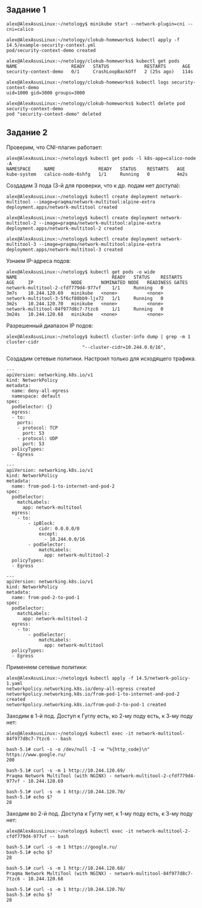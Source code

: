 ## Задание 1

    alex@AlexAsusLinux:~/netology$ minikube start --network-plugin=cni --cni=calico

    alex@AlexAsusLinux:~/netology/clokub-homeworks$ kubectl apply -f 14.5/example-security-context.yml
    pod/security-context-demo created

    alex@AlexAsusLinux:~/netology/clokub-homeworks$ kubectl get pods
    NAME                    READY   STATUS             RESTARTS      AGE
    security-context-demo   0/1     CrashLoopBackOff   2 (25s ago)   114s

    alex@AlexAsusLinux:~/netology/clokub-homeworks$ kubectl logs security-context-demo
    uid=1000 gid=3000 groups=3000

    alex@AlexAsusLinux:~/netology/clokub-homeworks$ kubectl delete pod security-context-demo
    pod "security-context-demo" deleted

## Задание 2

Проверим, что CNI-плагин работает:

    alex@AlexAsusLinux:~/netology$ kubectl get pods -l k8s-app=calico-node -A
    NAMESPACE     NAME                READY   STATUS    RESTARTS   AGE
    kube-system   calico-node-6shfg   1/1     Running   0          4m2s

Создадим 3 пода (3-й для проверки, что к др. подам нет доступа):

    alex@AlexAsusLinux:~/netology$ kubectl create deployment network-multitool --image=praqma/network-multitool:alpine-extra
    deployment.apps/network-multitool created

    alex@AlexAsusLinux:~/netology$ kubectl create deployment network-multitool-2 --image=praqma/network-multitool:alpine-extra
    deployment.apps/network-multitool-2 created

    alex@AlexAsusLinux:~/netology$ kubectl create deployment network-multitool-3 --image=praqma/network-multitool:alpine-extra
    deployment.apps/network-multitool-3 created

Узнаем IP-адреса подов:

    alex@AlexAsusLinux:~/netology$ kubectl get pods -o wide
    NAME                                   READY   STATUS    RESTARTS   AGE     IP              NODE       NOMINATED NODE   READINESS GATES
    network-multitool-2-cfdf779d4-977vf    1/1     Running   0          3m7s    10.244.120.69   minikube   <none>           <none>
    network-multitool-3-5f6cf88bb9-ljx72   1/1     Running   0          3m2s    10.244.120.70   minikube   <none>           <none>
    network-multitool-84f977d8c7-7tzc6     1/1     Running   0          3m24s   10.244.120.68   minikube   <none>           <none>

Разрешенный диапазон IP подов:

    alex@AlexAsusLinux:~/netology$ kubectl cluster-info dump | grep -m 1 cluster-cidr
                                "--cluster-cidr=10.244.0.0/16",

Создадим сетевые политики. Настроил только для исходящего трафика.

    ---
    apiVersion: networking.k8s.io/v1
    kind: NetworkPolicy
    metadata:
      name: deny-all-egress
      namespace: default
    spec:
      podSelector: {}
      egress:
      - to:
        ports:
        - protocol: TCP
          port: 53
        - protocol: UDP
          port: 53
      policyTypes:
      - Egress

    ---
    apiVersion: networking.k8s.io/v1
    kind: NetworkPolicy
    metadata:
      name: from-pod-1-to-internet-and-pod-2
    spec:
      podSelector:
        matchLabels:
          app: network-multitool
      egress:
        - to:
            - ipBlock:
                cidr: 0.0.0.0/0
                except:
                  - 10.244.0.0/16
            - podSelector:
                matchLabels:
                  app: network-multitool-2
      policyTypes:
      - Egress

    ---
    apiVersion: networking.k8s.io/v1
    kind: NetworkPolicy
    metadata:
      name: from-pod-2-to-pod-1
    spec:
      podSelector:
        matchLabels:
          app: network-multitool-2
      egress:
        - to:
            - podSelector:
                matchLabels:
                  app: network-multitool
      policyTypes:
      - Egress

Применяем сетевые политики:

    alex@AlexAsusLinux:~/netology$ kubectl apply -f 14.5/network-policy-1.yaml
    networkpolicy.networking.k8s.io/deny-all-egress created
    networkpolicy.networking.k8s.io/from-pod-1-to-internet-and-pod-2 created
    networkpolicy.networking.k8s.io/from-pod-2-to-pod-1 created

Заходим в 1-й под. Доступ к Гуглу есть, ко 2-му поду есть, к 3-му поду нет:

    alex@AlexAsusLinux:~/netology$ kubectl exec -it network-multitool-84f977d8c7-7tzc6 -- bash
    
    bash-5.1# curl -s -o /dev/null -I -w "%{http_code}\n" https://www.google.ru/
    200
    
    bash-5.1# curl -s -m 1 http://10.244.120.69/
    Praqma Network MultiTool (with NGINX) - network-multitool-2-cfdf779d4-977vf - 10.244.120.69
    
    bash-5.1# curl -s -m 1 http://10.244.120.70/
    bash-5.1# echo $?
    28

Заходим во 2-й под. Доступа к Гуглу нет, к 1-му поду есть, к 3-му поду нет:

    alex@AlexAsusLinux:~/netology$ kubectl exec -it network-multitool-2-cfdf779d4-977vf -- bash
    
    bash-5.1# curl -s -m 1 https://google.ru/
    bash-5.1# echo $?
    28
    
    bash-5.1# curl -s -m 1 http://10.244.120.68/
    Praqma Network MultiTool (with NGINX) - network-multitool-84f977d8c7-7tzc6 - 10.244.120.68
    
    bash-5.1# curl -s -m 1 http://10.244.120.70/
    bash-5.1# echo $?
    28
